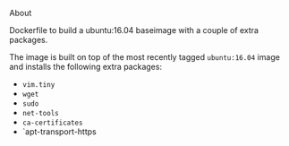 About

Dockerfile to build a ubuntu:16.04 baseimage with a couple of extra packages.

The image is built on top of the most recently tagged `ubuntu:16.04` image and installs the following extra packages:

- `vim.tiny`
- `wget`
- `sudo`
- `net-tools`
- `ca-certificates`
- `apt-transport-https

